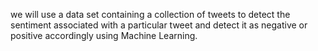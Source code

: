we will use a data set containing a collection of tweets to detect the sentiment associated with a particular tweet and detect it as negative or positive accordingly using Machine Learning.
